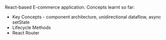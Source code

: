 React-based E-commerce application. Concepts learnt so far: 
  - Key Concepts - component architecture, unidirectional dataflow, async setState
  - Lifecycle Methods 
  - React Router

